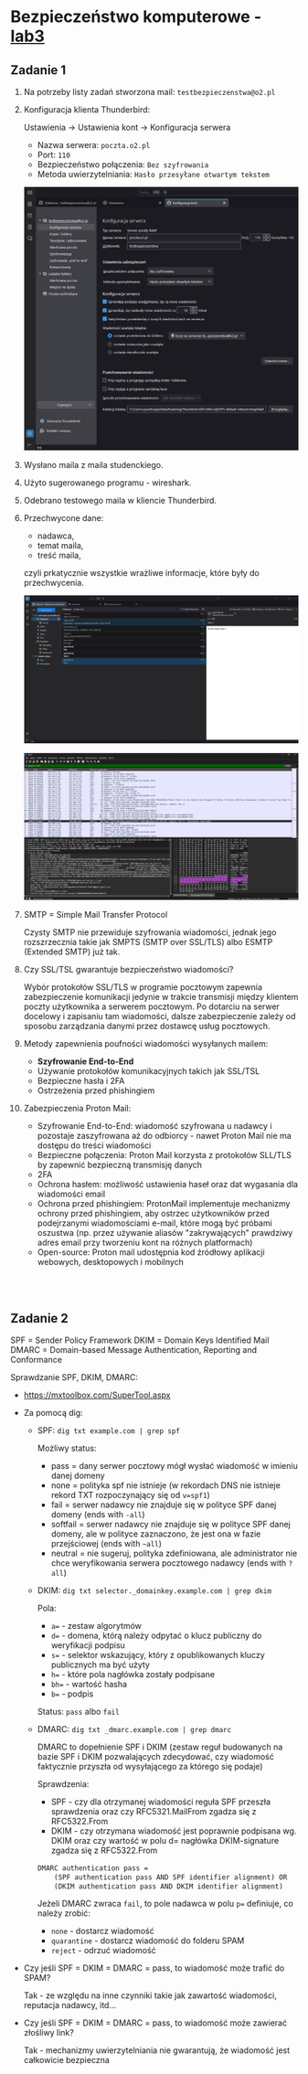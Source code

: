 # Bezpieczeństwo komputerowe - [lab3](sec-lab3.pdf)

## Zadanie 1

1. Na potrzeby listy zadań stworzona mail: `testbezpieczenstwa@o2.pl`

2. Konfiguracja klienta Thunderbird:

    Ustawienia -> Ustawienia kont -> Konfiguracja serwera

    * Nazwa serwera: `poczta.o2.pl`
    * Port: `110`
    * Bezpieczeństwo połączenia: `Bez szyfrowania`
    * Metoda uwierzytelniania: `Hasło przesyłane otwartym tekstem`

    <div align="center">

    ![](images/test_mail_settings.png)

    <div align="left">

3. Wysłano maila z maila studenckiego.
4. Użyto sugerowanego programu - wireshark.
5. Odebrano testowego maila w kliencie Thunderbird.

6. Przechwycone dane:

    * nadawca,
    * temat maila,
    * treść maila,

    czyli prkatycznie wszystkie wrażliwe informacje, które były do przechwycenia.

    <div align="center">

    ![](images/test_mail_thunderbird.png)

    ![](images/test_mail_wireshark.png)

    <div align="left">

7. SMTP = Simple Mail Transfer Protocol

    Czysty SMTP nie przewiduje szyfrowania wiadomości, jednak jego rozszrzecznia takie jak SMPTS (SMTP over SSL/TLS) albo ESMTP (Extended SMTP) już tak.

8. Czy SSL/TSL gwarantuje bezpieczeństwo wiadomości?

    Wybór protokołów SSL/TLS w programie pocztowym zapewnia zabezpieczenie komunikacji jedynie w trakcie transmisji między klientem poczty użytkownika a serwerem pocztowym. Po dotarciu na serwer docelowy i zapisaniu tam wiadomości, dalsze zabezpieczenie zależy od sposobu zarządzania danymi przez dostawcę usług pocztowych.

9. Metody zapewnienia poufności wiadomości wysyłanych mailem:

    * **Szyfrowanie End-to-End**
    * Używanie protokołów komunikacyjnych takich jak SSL/TSL
    * Bezpieczne hasła i 2FA
    * Ostrzeżenia przed phishingiem

10. Zabezpieczenia Proton Mail:

    * Szyfrowanie End-to-End: wiadomość szyfrowana u nadawcy i pozostaje zaszyfrowana aż do odbiorcy - nawet Proton Mail nie ma dostępu do treści wiadomości
    * Bezpieczne połączenia: Proton Mail korzysta z protokołów SLL/TLS by zapewnić bezpieczną transmisję danych
    * 2FA
    * Ochrona hasłem: możliwość ustawienia haseł oraz dat wygasania dla wiadomości email
    * Ochrona przed phishingiem: ProtonMail implementuje mechanizmy ochrony przed phishingiem, aby ostrzec użytkowników przed podejrzanymi wiadomościami e-mail, które mogą być próbami oszustwa (np. przez używanie aliasów "zakrywających" prawdziwy adres email przy tworzeniu kont na różnych platformach)
    * Open-source: Proton mail udostępnia kod źródłowy aplikacji webowych, desktopowych i mobilnych

<br/>
<br/>

## Zadanie 2

SPF = Sender Policy Framework
DKIM = Domain Keys Identified Mail
DMARC = Domain-based Message Authentication, Reporting and Conformance

Sprawdzanie SPF, DKIM, DMARC:
* https://mxtoolbox.com/SuperTool.aspx
* Za pomocą dig:
    * SPF: `dig txt example.com | grep spf`

        Możliwy status:
        * pass = dany serwer pocztowy mógł wysłać wiadomość w imieniu danej domeny
        * none = polityka spf nie istnieje (w rekordach DNS nie istnieje rekord TXT rozpoczynający się od `v=spf1`)
        * fail = serwer nadawcy nie znajduje się w polityce SPF danej domeny (ends with `-all`)
        * softfail = serwer nadawcy nie znajduje się w polityce SPF danej domeny, ale w polityce zaznaczono, że jest ona w fazie przejściowej (ends with `~all`)
        * neutral = nie sugeruj, polityka zdefiniowana, ale administrator nie chce weryfikowania serwera pocztowego nadawcy (ends with `?all`)

    * DKIM: `dig txt selector._domainkey.example.com | grep dkim`

        Pola:
        * `a=` - zestaw algorytmów
        * `d=` - domena, którą należy odpytać o klucz publiczny do weryfikacji podpisu
        * `s=` - selektor wskazujący, który z opublikowanych kluczy publicznych ma być użyty
        * `h=` - które pola nagłówka zostały podpisane
        * `bh=` - wartość hasha
        * `b=` - podpis

        Status: `pass` albo `fail`

    * DMARC: `dig txt _dmarc.example.com | grep dmarc`

        DMARC to dopełnienie SPF i DKIM (zestaw reguł budowanych na bazie SPF i DKIM pozwalających zdecydować, czy wiadomość faktycznie przyszła od wysyłającego za którego się podaje)

        Sprawdzenia:
        * SPF - czy dla otrzymanej wiadomości reguła SPF przeszła sprawdzenia oraz czy RFC5321.MailFrom zgadza się z RFC5322.From
        * DKIM - czy otrzymana wiadomość jest poprawnie podpisana wg. DKIM oraz czy wartość w polu d= nagłówka DKIM-signature zgadza się z RFC5322.From

        ```
        DMARC authentication pass =
            (SPF authentication pass AND SPF identifier alignment) OR
            (DKIM authentication pass AND DKIM identifier alignment)
        ```

        Jeżeli DMARC zwraca `fail`, to pole nadawca w polu `p=` definiuje, co należy zrobić:
        * `none` - dostarcz wiadomość
        * `quarantine` - dostarcz wiadomość do folderu SPAM
        * `reject` - odrzuć wiadomość

* Czy jeśli SPF = DKIM = DMARC = pass, to wiadomość może trafić do SPAM?

    Tak - ze względu na inne czynniki takie jak zawartość wiadomości, reputacja nadawcy, itd...

* Czy jeśli SPF = DKIM = DMARC = pass, to wiadomość może zawierać złośliwy link?

    Tak - mechanizmy uwierzytelniania nie gwarantują, że wiadomość jest całkowicie bezpieczna
